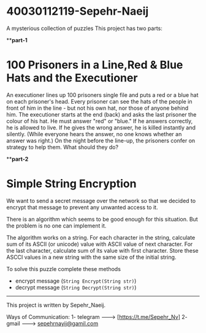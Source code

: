 # 40030112119-Sepehr-Naeij
A mysterious collection of puzzles
This project has two parts:

**********part-1********
# 100 Prisoners in a Line,Red & Blue Hats and the Executioner

An executioner lines up 100 prisoners single file and puts a red or a blue hat on each prisoner's head. Every prisoner
can see the hats of the people in front of him in the line - but not his own hat, nor those of anyone behind him. The
executioner starts at the end (back) and asks the last prisoner the colour of his hat. He must answer "red" or
"blue." If he answers correctly, he is allowed to live. If he gives the wrong answer, he is killed instantly and
silently. (While everyone hears the answer, no one knows whether an answer was right.) On the night before the line-up,
the prisoners confer on strategy to help them. What should they do?

**********part-2********
# Simple String Encryption

We want to send a secret message over the network so that
 we  decided  to  encrypt  that  message  to prevent  any
 unwanted access to it.
 
There  is an algorithm which seems to be good  enough for
 this situation. But the  problem is no one can implement
 it.

The  algorithm works  on a string.  For each character in
 the string,  calculate  sum  of  its  ASCII (or unicode)
 value with ASCII value  of next  character. For the last
 character,  calculate   sum  of  its  value  with  first
 character.  Store  these  ASCCI  values in a new  string
 with the same size of the  initial string.
 
To solve this puzzle complete these methods
+ encrypt message (`String Encrypt(String str)`)
+ decrypt message (`String Decrypt(String str)`)

-------------------------------------------------------------------------------------------------
This project is written by Sepehr_Naeij.

Ways of Communication:
1- telegram ---> [https://t.me/Sepehr_Nv]
2- gmail    ---> sepehrnayij@gamil.com
